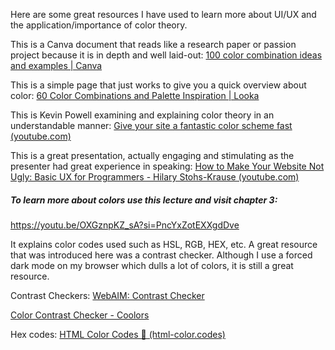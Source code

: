 Here are some great resources I have used to learn more about UI/UX and the application/importance of color theory.

This is a Canva document that reads like a research paper or passion project because it is in depth and well laid-out:
[100 color combination ideas and examples | Canva](https://www.canva.com/learn/100-color-combinations/)

This is a simple page that just works to give you a quick overview about color:
[60 Color Combinations and Palette Inspiration | Looka](https://looka.com/blog/color-combinations/)

This is Kevin Powell examining and explaining color theory in an understandable manner:
[Give your site a fantastic color scheme fast (youtube.com)](https://www.youtube.com/watch?v=mq8LYj6kRyE&list=PL4-IK0AVhVjMuTtgTiNXNddTNkYZeoqU4&index=2)

This is a great presentation, actually engaging and stimulating as the presenter had great experience in speaking:
[How to Make Your Website Not Ugly: Basic UX for Programmers - Hilary Stohs-Krause (youtube.com)](https://www.youtube.com/watch?v=Jf0cjocP8Wk)


##### To learn more about colors use this lecture and visit chapter 3:
https://youtu.be/OXGznpKZ_sA?si=PncYxZotEXXgdDve

It explains color codes used such as HSL, RGB, HEX, etc. A great resource that was introduced here was a contrast checker. Although I use a forced dark mode on my browser which dulls a lot of colors, it is still a great resource. 

Contrast Checkers: 
[WebAIM: Contrast Checker](https://webaim.org/resources/contrastchecker/)

[Color Contrast Checker - Coolors](https://coolors.co/contrast-checker)

Hex codes:
[HTML Color Codes 🎨 (html-color.codes)](https://html-color.codes/)